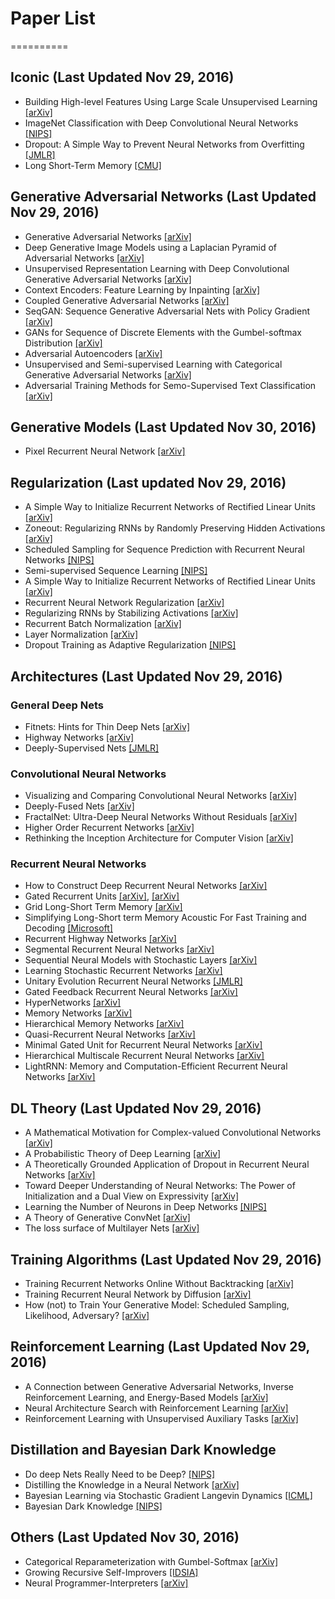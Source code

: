 # Paper List
==========

## Iconic (Last Updated Nov 29, 2016)
- Building High-level Features Using Large Scale Unsupervised Learning [[arXiv]](https://arxiv.org/pdf/1112.6209.pdf)
- ImageNet Classification with Deep Convolutional Neural Networks [[NIPS]](https://papers.nips.cc/paper/4824-imagenet-classification-with-deep-convolutional-neural-networks.pdf)
- Dropout: A Simple Way to Prevent Neural Networks from Overfitting [[JMLR]](http://jmlr.org/papers/volume15/srivastava14a/srivastava14a.pdf)
- Long Short-Term Memory [[CMU]](http://deeplearning.cs.cmu.edu/pdfs/Hochreiter97_lstm.pdf)

## Generative Adversarial Networks (Last Updated Nov 29, 2016)
- Generative Adversarial Networks [[arXiv]](https://arxiv.org/pdf/1406.2661v1.pdf)
- Deep Generative Image Models using a Laplacian Pyramid of Adversarial Networks [[arXiv]](https://arxiv.org/pdf/1506.05751.pdf)
- Unsupervised Representation Learning with Deep Convolutional Generative Adversarial Networks [[arXiv]](https://arxiv.org/pdf/1511.06434v2.pdf)
- Context Encoders: Feature Learning by Inpainting [[arXiv]](https://arxiv.org/pdf/1604.07379v2.pdf)
- Coupled Generative Adversarial Networks [[arXiv]](https://arxiv.org/pdf/1606.07536.pdf)
- SeqGAN: Sequence Generative Adversarial Nets with Policy Gradient [[arXiv]](https://arxiv.org/pdf/1609.05473v4.pdf)
- GANs for Sequence of Discrete Elements with the Gumbel-softmax Distribution [[arXiv]](https://arxiv.org/pdf/1611.04051v1.pdf)
- Adversarial Autoencoders [[arXiv]](https://arxiv.org/pdf/1511.05644.pdf)
- Unsupervised and Semi-supervised Learning with Categorical Generative Adversarial Networks [[arXiv]](https://arxiv.org/pdf/1511.06390v2.pdf)
- Adversarial Training Methods for Semo-Supervised Text Classification [[arXiv]](https://arxiv.org/pdf/1605.07725v2.pdf)

## Generative Models (Last Updated Nov 30, 2016)
- Pixel Recurrent Neural Network [[arXiv]](https://arxiv.org/pdf/1601.06759v3.pdf)

## Regularization (Last updated Nov 29, 2016)
- A Simple Way to Initialize Recurrent Networks of Rectified Linear Units [[arXiv]](https://arxiv.org/pdf/1504.00941v2.pdf)
- Zoneout: Regularizing RNNs by Randomly Preserving Hidden Activations [[arXiv]](https://arxiv.org/pdf/1606.01305v2.pdf)
- Scheduled Sampling for Sequence Prediction with Recurrent Neural Networks [[NIPS]](https://papers.nips.cc/paper/5956-scheduled-sampling-for-sequence-prediction-with-recurrent-neural-networks.pdf)
- Semi-supervised Sequence Learning [[NIPS]](https://papers.nips.cc/paper/5949-semi-supervised-sequence-learning.pdf)
- A Simple Way to Initialize Recurrent Networks of Rectified Linear Units [[arXiv]](https://arxiv.org/pdf/1504.00941.pdf)
- Recurrent Neural Network Regularization [[arXiv]](https://arxiv.org/pdf/1409.2329.pdf)
- Regularizing RNNs by Stabilizing Activations [[arXiv]](https://arxiv.org/pdf/1511.08400v7.pdf)
- Recurrent Batch Normalization [[arXiv]](https://arxiv.org/pdf/1603.09025.pdf)
- Layer Normalization [[arXiv]](https://arxiv.org/pdf/1607.06450.pdf)
- Dropout Training as Adaptive Regularization [[NIPS]](https://papers.nips.cc/paper/4882-dropout-training-as-adaptive-regularization.pdf)

## Architectures (Last Updated Nov 29, 2016)

### General Deep Nets
- Fitnets: Hints for Thin Deep Nets [[arXiv]](https://arxiv.org/pdf/1412.6550v4.pdf)
- Highway Networks [[arXiv]](https://arxiv.org/pdf/1505.00387.pdf)
- Deeply-Supervised Nets [[JMLR]](http://jmlr.org/proceedings/papers/v38/lee15a.pdf)

### Convolutional Neural Networks
- Visualizing and Comparing Convolutional Neural Networks [[arXiv]](https://arxiv.org/pdf/1412.6631v2.pdf)
- Deeply-Fused Nets [[arXiv]](https://arxiv.org/pdf/1605.07716v1.pdf)
- FractalNet: Ultra-Deep Neural Networks Without Residuals [[arXiv]](https://arxiv.org/pdf/1605.07648v2.pdf)
- Higher Order Recurrent Networks [[arXiv]](https://arxiv.org/pdf/1605.00064v1.pdf)
- Rethinking the Inception Architecture for Computer Vision [[arXiv]](https://arxiv.org/pdf/1512.00567v3.pdf)

### Recurrent Neural Networks
- How to Construct Deep Recurrent Neural Networks [[arXiv]](https://arxiv.org/pdf/1312.6026v5.pdf)
- Gated Recurrent Units [[arXiv]](https://arxiv.org/pdf/1406.1078v3.pdf), [[arXiv]](https://arxiv.org/pdf/1412.3555v1.pdf)
- Grid Long-Short Term Memory [[arXiv]](https://arxiv.org/pdf/1507.01526v3.pdf)
- Simplifying Long-Short term Memory Acoustic For Fast Training and Decoding [[Microsoft]](https://www.microsoft.com/en-us/research/wp-content/uploads/2016/06/lstm_simplification-1.pdf)
- Recurrent Highway Networks [[arXiv]](https://arxiv.org/pdf/1607.03474v3.pdf)
- Segmental Recurrent Neural Networks [[arXiv]](https://arxiv.org/pdf/1511.06018v2.pdf)
- Sequential Neural Models with Stochastic Layers [[arXiv]](https://arxiv.org/pdf/1605.07571.pdf)
- Learning Stochastic Recurrent Networks [[arXiv]](https://arxiv.org/pdf/1411.7610v3.pdf)
- Unitary Evolution Recurrent Neural Networks [[JMLR]](http://jmlr.org/proceedings/papers/v48/arjovsky16.pdf)
- Gated Feedback Recurrent Neural Networks [[arXiv]](https://arxiv.org/pdf/1502.02367.pdf)
- HyperNetworks [[arXiv]](https://arxiv.org/pdf/1609.09106v3.pdf)
- Memory Networks [[arXiv]](https://arxiv.org/pdf/1410.3916v11.pdf)
- Hierarchical Memory Networks [[arXiv]](https://arxiv.org/pdf/1605.07427v1.pdf)
- Quasi-Recurrent Neural Networks [[arXiv]](https://arxiv.org/pdf/1611.01576v2.pdf)
- Minimal Gated Unit for Recurrent Neural Networks [[arXiv]](https://arxiv.org/pdf/1603.09420.pdf)
- Hierarchical Multiscale Recurrent Neural Networks [[arXiv]](https://arxiv.org/pdf/1609.01704.pdf)
- LightRNN: Memory and Computation-Efficient Recurrent Neural Networks [[arXiv]](https://arxiv.org/pdf/1610.09893v1.pdf)

## DL Theory (Last Updated Nov 29, 2016)
- A Mathematical Motivation for Complex-valued Convolutional Networks [[arXiv]](https://arxiv.org/pdf/1503.03438v3.pdf)
- A Probabilistic Theory of Deep Learning [[arXiv]](https://arxiv.org/pdf/1504.00641v1.pdf)
- A Theoretically Grounded Application of Dropout in Recurrent Neural Networks [[arXiv]](https://arxiv.org/pdf/1512.05287v5.pdf)
- Toward Deeper Understanding of Neural Networks: The Power of Initialization and a Dual View on Expressivity [[arXiv]](https://arxiv.org/pdf/1602.05897v1.pdf)
- Learning the Number of Neurons in Deep Networks [[NIPS]](http://papers.nips.cc/paper/6372-learning-the-number-of-neurons-in-deep-networks.pdf)
- A Theory of Generative ConvNet [[arXiv]](http://arxiv.org/pdf/1602.03264v3.pdf)
- The loss surface of Multilayer Nets [[arXiv]](https://arxiv.org/pdf/1412.0233v3.pdf)

## Training Algorithms (Last Updated Nov 29, 2016)
- Training Recurrent Networks Online Without Backtracking [[arXiv]](https://arxiv.org/pdf/1507.07680v2.pdf)
- Training Recurrent Neural Network by Diffusion [[arXiv]](https://arxiv.org/pdf/1601.04114v2.pdf)
- How (not) to Train Your Generative Model: Scheduled Sampling, Likelihood, Adversary? [[arXiv]](https://arxiv.org/pdf/1511.05101.pdf)

## Reinforcement Learning (Last Updated Nov 29, 2016)
- A Connection between Generative Adversarial Networks, Inverse Reinforcement Learning, and Energy-Based Models [[arXiv]](https://arxiv.org/pdf/1611.03852v3.pdf)
- Neural Architecture Search with Reinforcement Learning [[arXiv]](https://arxiv.org/pdf/1611.01578v1.pdf)
- Reinforcement Learning with Unsupervised Auxiliary Tasks [[arXiv]](https://arxiv.org/pdf/1611.05397v1.pdf)

## Distillation and Bayesian Dark Knowledge
- Do deep Nets Really Need to be Deep? [[NIPS]](http://papers.nips.cc/paper/5484-do-deep-nets-really-need-to-be-deep.pdf)
- Distilling the Knowledge in a Neural Network [[arXiv]](http://arxiv.org/pdf/1503.02531v1.pdf)
- Bayesian Learning via Stochastic Gradient Langevin Dynamics [[ICML]](http://www.icml-2011.org/papers/398_icmlpaper.pdf)
- Bayesian Dark Knowledge [[NIPS]](https://papers.nips.cc/paper/5965-bayesian-dark-knowledge.pdf)

## Others (Last Updated Nov 30, 2016)
- Categorical Reparameterization with Gumbel-Softmax [[arXiv]](https://arxiv.org/pdf/1611.01144v2.pdf)
- Growing Recursive Self-Improvers [[IDSIA]](http://people.idsia.ch/~steunebrink/Publications/AGI16_growing_recursive_self-improvers.pdf)
- Neural Programmer-Interpreters [[arXiv]](https://arxiv.org/pdf/1511.06279v4.pdf)

